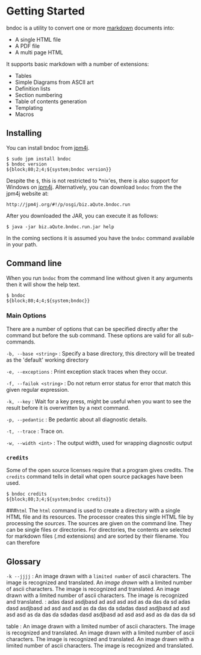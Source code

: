 # Getting Started
bndoc is a utility to convert one or more [markdown][1] documents into:

* A single HTML file
* A PDF file
* A multi page HTML

It supports basic markdown with a number of extensions:

* Tables
* Simple Diagrams from ASCII art
* Definition lists
* Section numbering
* Table of contents generation
* Templating
* Macros


## Installing
You can install bndoc from [jpm4j][2]. 

    $ sudo jpm install bndoc
    $ bndoc version
    ${block;80;2;4;${system;bndoc version}}

Despite the `$`, this is not restricted to *nix'es, there is also support for Windows on [jpm4j][3].
Alternatively, you can download `bndoc` from the the jpm4j website at:

	http://jpm4j.org/#!/p/osgi/biz.aQute.bndoc.run

After you downloaded the JAR, you can execute it as follows:

    $ java -jar biz.aQute.bndoc.run.jar help

In the coming sections it is assumed you have the `bndoc` command available in your path.

## Command line
When you run `bndoc` from the command line without given it any arguments then it 
will show the help text.

    $ bndoc
    ${block;80;4;4;${system;bndoc}}

### Main Options
There are a number of options that can be specified directly after the command but before the sub
command. These options are valid for all sub-commands.

`-b, --base <string>`
:	Specify a base directory, this directory will be treated as the 'default' working directory

`-e, --exceptions`
:	Print exception stack traces when they occur.

`-f, --failok <string>`
: Do not return error status for error that match this given regular expression.

`-k, --key`
:	Wait for a key press, might be useful when you want to see the result before it is 
	overwritten by a next command.

`-p, --pedantic`
:	Be pedantic about all diagnostic details.

`-t, --trace`
:	Trace on.

`-w, --width <int>`
:	The output width, used for wrapping diagnostic output

### `credits`
Some of the open source licenses require that a program gives credits. The `credits` command
tells in detail what open source packages have been used.

    $ bndoc credits
    ${block;80;3;4;${system;bndoc credits}}
 
###`html`
The `html` command is used to create a directory with a single HTML file and its resources. The
processor creates this single HTML file by processing the _sources_. The sources are given
on the command line. They can be single files or directories. For directories, the contents are
selected for markdown files (.md extensions) and are sorted by their filename. You can therefore


## Glossary

`-k --jjjj`
:	An image drawn with a `limited number` of ascii characters. The
	image is recognized and translated. An _image drawn_ with a limited 
	number of ascii characters. The image is recognized and translated.
	An image drawn with a limited number of ascii characters. The
	image is recognized and translated.
:	adas dasd asdjbasd ad asd asd asd as da das da sd adas dasd asdjbasd ad asd asd 
	asd as da das da sdadas dasd asdjbasd ad asd asd asd as da das da sdadas dasd asdjbasd 
	ad asd asd asd as da das da sd
	
table
:	An image drawn with a limited number of ascii characters. The
	image is recognized and translated. An image drawn with a limited 
	number of ascii characters. The image is recognized and translated.
	An image drawn with a limited number of ascii characters. The
	image is recognized and translated.
	


[1]: http://daringfireball.net/projects/markdown/
[2]: http://jpm4j.org/#!/p/osgi/biz.aQute.bndoc.run
[3]: http://jpm4j.org/#!/md/windows

